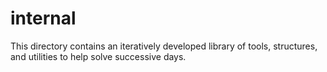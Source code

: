 # internal
This directory contains an iteratively developed library of tools, structures, and utilities to help solve successive days.
